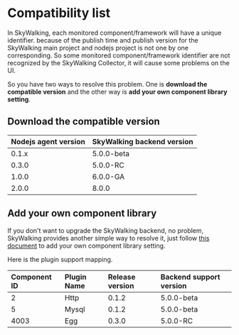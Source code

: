 # Compatibility list
In SkyWalking, each monitored component/framework will have a unique identifier. because of the publish time and publish version for the SkyWalking main project and nodejs project is not one by one corresponding. So some monitored component/framework identifier are not recognized by the SkyWalking Collector, it will cause some problems on the UI.

So you have two ways to resolve this problem. One is **download the compatible version** and the other way is **add your own component library setting**.

## Download the compatible version

| Nodejs agent version| SkyWalking backend version|
|:------|:----|
| 0.1.x | 5.0.0-beta |
| 0.3.0 | 5.0.0-RC |
| 1.0.0 | 6.0.0-GA |
| 2.0.0 | 8.0.0 |


## Add your own component library
If you don't want to upgrade the SkyWalking backend, no problem, SkyWalking provides another simple way to resolve it, just follow [this document](https://github.com/apache/skywalking/blob/master/docs/en/Component-libraries-extend.md) to add your own component library setting.

Here is the plugin support mapping.

|Component ID | Plugin Name | Release version | Backend support version|
|:-----|:------|:-----|:-----|
| 2 | Http | 0.1.2 | 5.0.0-beta|
| 5 | Mysql | 0.1.2 | 5.0.0-beta|
| 4003 | Egg | 0.3.0 | 5.0.0-RC |
